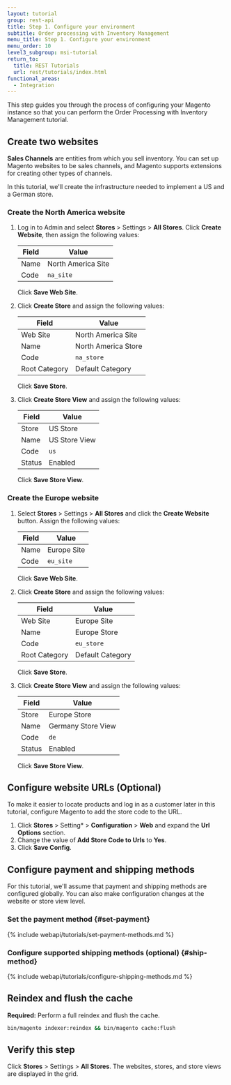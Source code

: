 ```yaml
---
layout: tutorial
group: rest-api
title: Step 1. Configure your environment
subtitle: Order processing with Inventory Management
menu_title: Step 1. Configure your environment
menu_order: 10
level3_subgroup: msi-tutorial
return_to:
  title: REST Tutorials
  url: rest/tutorials/index.html
functional_areas:
  - Integration
---
```


This step guides you through the process of configuring your Magento instance so that you can perform the Order Processing with Inventory Management tutorial.

## Create two websites

**Sales Channels** are entities from which you sell inventory. You can set up Magento websites to be sales channels, and Magento supports extensions for creating other types of channels.

In this tutorial, we'll create the infrastructure needed to implement a US and a German store.

### Create the North America website

1. Log in to Admin and select **Stores** > Settings > **All Stores**. Click **Create Website**, then assign the following values:

   Field | Value
   --- | ---
   Name | North America Site
   Code | `na_site`

   Click **Save Web Site**.

1. Click **Create Store** and assign the following values:

   Field | Value
   --- | ---
   Web Site | North America Site
   Name | North America Store
   Code | `na_store`
   Root Category | Default Category

   Click **Save Store**.

1. Click **Create Store View** and assign the following values:

   Field | Value
   --- | ---
   Store | US Store
   Name | US Store View
   Code | `us`
   Status | Enabled

   Click **Save Store View**.

### Create the Europe website

1. Select **Stores** > Settings > **All Stores** and click the **Create Website** button. Assign the following values:

   Field | Value
   --- | ---
   Name | Europe Site
   Code | `eu_site`

   Click **Save Web Site**.

1. Click **Create Store** and assign the following values:

   Field | Value
   --- | ---
   Web Site | Europe Site
   Name | Europe Store
   Code | `eu_store`
   Root Category | Default Category

   Click **Save Store**.

1. Click **Create Store View** and assign the following values:

   Field | Value
   --- | ---
   Store | Europe Store
   Name | Germany Store View
   Code | `de`
   Status | Enabled

   Click **Save Store View**.

## Configure website URLs (Optional)

To make it easier to locate products and log in as a customer later in this tutorial, configure Magento to add the store code to the URL.

1. Click **Stores** > Setting* > **Configuration** > **Web** and expand the **Url Options** section.
1. Change the value of **Add Store Code to Urls** to **Yes**.
1. Click **Save Config**.

## Configure payment and shipping methods

For this tutorial, we'll assume that payment and shipping methods are configured globally. You can also make configuration changes at the website or store view level.

### Set the payment method {#set-payment}

{% include webapi/tutorials/set-payment-methods.md %}

### Configure supported shipping methods (optional) {#ship-method}

{% include webapi/tutorials/configure-shipping-methods.md %}

## Reindex and flush the cache

**Required:** Perform a full reindex and flush the cache.

```bash
bin/magento indexer:reindex && bin/magento cache:flush
```

## Verify this step

Click **Stores** > Settings > **All Stores**. The websites, stores, and store views are displayed in the grid.
